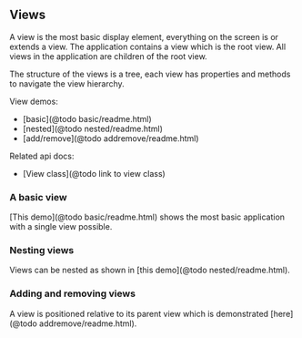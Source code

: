 ## Views

A view is the most basic display element, everything on the screen is or extends a view.
The application contains a view which is the root view. All views in the application are
children of the root view.

The structure of the views is a tree, each view has properties and methods to navigate
the view hierarchy.

View demos:

- [basic](@todo basic/readme.html)
- [nested](@todo nested/readme.html)
- [add/remove](@todo addremove/readme.html)

Related api docs:

- [View class](@todo link to view class)

### A basic view

[This demo](@todo basic/readme.html) shows the most basic application with a single view possible.

### Nesting views

Views can be nested as shown in [this demo](@todo nested/readme.html).

### Adding and removing views

A view is positioned relative to its parent view which is demonstrated [here](@todo addremove/readme.html).